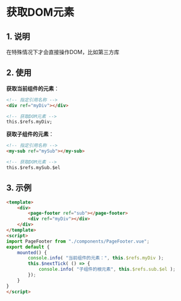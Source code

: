  # 获取DOM元素

## 1. 说明

在特殊情况下才会直接操作DOM，比如第三方库

## 2. 使用

**获取当前组件的元素**：

```html
<!-- 指定引用名称 -->
<div ref="myDiv"></div>

<!-- 获取DOM元素 -->
this.$refs.myDiv;
```

**获取子组件的元素**：
```html
<!-- 指定引用名称 -->
<my-sub ref="mySub"></my-sub>

<!-- 获取DOM元素 -->
this.$refs.mySub.$el
```

## 3. 示例

```html
<template>
    <div>
        <page-footer ref="sub"></page-footer>
        <div ref="myDiv"></div>
    </div>
</template>
<script>
import PageFooter from "./components/PageFooter.vue";
export default {
    mounted() {
        console.info( "当前组件的元素：", this.$refs.myDiv );
        this.$nextTick( () => {
            console.info( "子组件的根元素", this.$refs.sub.$el );
        });
    }
}
</script>
```